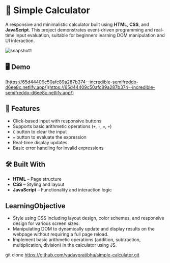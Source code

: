 # 🔢 Simple Calculator

A responsive and minimalistic calculator built using **HTML**, **CSS**, and **JavaScript**. This project demonstrates event-driven programming and real-time input evaluation, suitable for beginners learning DOM manipulation and UI interaction.

![snapshot1](https://github.com/yadavpratibha/WebDevelopment/assets/25881107/70025e50-b833-4d77-a7c6-95a083d36438)

## 🖥️ Demo

[https://65d44409c50afc89a287b374--incredible-semifreddo-d6ee8c.netlify.app/](https://65d44409c50afc89a287b374--incredible-semifreddo-d6ee8c.netlify.app/)

## 🚀 Features

- Click-based input with responsive buttons  
- Supports basic arithmetic operations (`+`, `-`, `×`, `÷`)  
- `C` button to clear the input  
- `=` button to evaluate the expression  
- Real-time display updates  
- Basic error handling for invalid expressions

## 🛠️ Built With

- **HTML** – Page structure  
- **CSS** – Styling and layout  
- **JavaScript** – Functionality and interaction logic


## LearningObjective
* Style using CSS including layout design, color schemes, and responsive design for various screen sizes.
* Manipulating DOM to dynamically update and display results on the webpage without requiring a full page reload.
* Implement basic arithmetic operations (addition, subtraction, multiplication, division) in the calculator using JS.

git clone https://github.com/yadavpratibha/simple-calculator.git
